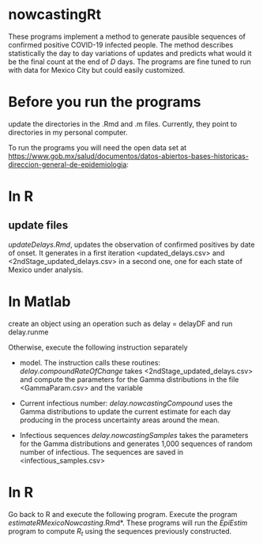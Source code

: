 # nowcastingRt

These programs implement a method to generate pausible sequences of confirmed positive COVID-19 infected people. 
The method describes statistically the day to day variations of updates and predicts what would it be the 
final count at the end of *D* days.  The programs are fine tuned to run with data for Mexico City but could easily customized.


# Before you run the programs
update the directories in the .Rmd and .m files. Currently, they point to directories in my personal computer.

To run the programs you will need the open data set at https://www.gob.mx/salud/documentos/datos-abiertos-bases-historicas-direccion-general-de-epidemiologia:

# In R
## update files
*updateDelays.Rmd*, updates the observation of confirmed positives by date of onset.
It generates in a first iteration <updated_delays.csv> and <2ndStage_updated_delays.csv> in a second one, one for each state of Mexico under analysis.

# In Matlab

create an object using an operation such as delay = delayDF and run delay.runme

Otherwise, execute the following instruction separately

* model. The instruction calls these routines:
*delay.compoundRateOfChange* takes <2ndStage_updated_delays.csv> and compute the parameters for the Gamma distributions
in the file <GammaParam.csv> and the variable <theta>

* Current infectious number: *delay.nowcastingCompound* uses the Gamma distributions to update the current estimate for each day producing in the process uncertainty areas around the mean.

* Infectious sequences
*delay.nowcastingSamples* takes the parameters for the Gamma distributions and generates 1,000 sequences of random number of infectious. The sequences are saved in <infectious_samples.csv>

# In R
Go back to R and execute the following program. Execute the program *estimateRMexicoNowcasting*.Rmd*. These programs will run the *EpiEstim* program to compute $R_t$ using the sequences previously constructed.


